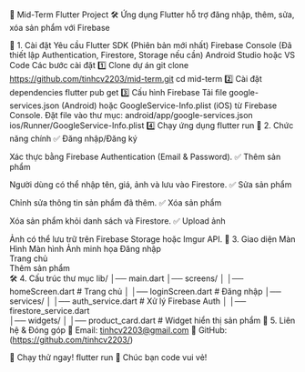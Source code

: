📌 Mid-Term Flutter Project
🛠️ Ứng dụng Flutter hỗ trợ đăng nhập, thêm, sửa, xóa sản phẩm với Firebase

🚀 1. Cài đặt
Yêu cầu
Flutter SDK (Phiên bản mới nhất)
Firebase Console (Đã thiết lập Authentication, Firestore, Storage nếu cần)
Android Studio hoặc VS Code
Các bước cài đặt
1️⃣ Clone dự án
git clone https://github.com/tinhcv2203/mid-term.git
cd mid-term
2️⃣ Cài đặt dependencies
flutter pub get
3️⃣ Cấu hình Firebase
Tải file google-services.json (Android) hoặc GoogleService-Info.plist (iOS) từ Firebase Console.
Đặt file vào thư mục:
android/app/google-services.json
ios/Runner/GoogleService-Info.plist
4️⃣ Chạy ứng dụng
flutter run
🔑 2. Chức năng chính
✅ Đăng nhập/Đăng ký

Xác thực bằng Firebase Authentication (Email & Password).
✅ Thêm sản phẩm

Người dùng có thể nhập tên, giá, ảnh và lưu vào Firestore.
✅ Sửa sản phẩm

Chỉnh sửa thông tin sản phẩm đã thêm.
✅ Xóa sản phẩm

Xóa sản phẩm khỏi danh sách và Firestore.
✅ Upload ảnh

Ảnh có thể lưu trữ trên Firebase Storage hoặc Imgur API.
📸 3. Giao diện Màn Hình
Màn hình	Ảnh minh họa
Đăng nhập	
Trang chủ	
Thêm sản phẩm	
🛠 4. Cấu trúc thư mục
lib/
│── main.dart
│── screens/
│   │── homeScreen.dart  # Trang chủ
│   │── loginScreen.dart  # Đăng nhập
│── services/
│   │── auth_service.dart  # Xử lý Firebase Auth
│   │── firestore_service.dart  
│── widgets/
│   │── product_card.dart  # Widget hiển thị sản phẩm
🔗 5. Liên hệ & Đóng góp
📧 Email: tinhcv2203@gmail.com
🔗 GitHub: (https://github.com/tinhcv2203/)

🚀 Chạy thử ngay!
flutter run
🎉 Chúc bạn code vui vẻ!
